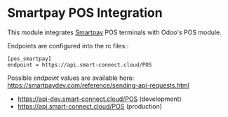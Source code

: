 # Smartpay POS Integration

This module integrates [Smartpay](https://smartpay.co.nz) POS terminals with
Odoo's POS module.

Endpoints are configured into the rc files::

    [pos_smartpay]
	endpoint = https://api.smart-connect.cloud/POS
		
Possible *endpoint* values are available here: https://smartpaydev.com/reference/sending-api-requests.html

* https://api-dev.smart-connect.cloud/POS (development)
* https://api.smart-connect.cloud/POS (production)
